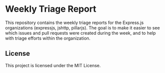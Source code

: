 # Weekly Triage Report

This repository contains the weekly triage reports for the Express.js organizations (expressjs, jshttp, pillarjs). The goal is to make it easier to see which issues and pull requests were created during the week, and to help with triage efforts within the organization.

## License

This project is licensed under the MIT License.
